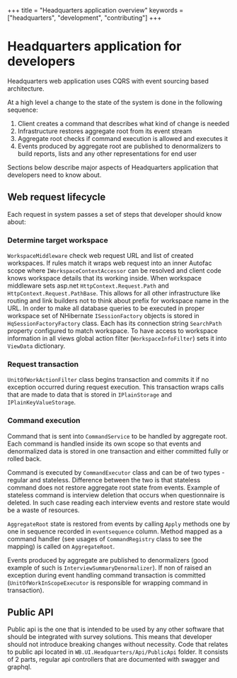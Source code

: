 +++
title = "Headquarters application overview"
keywords = ["headquarters", "development", "contributing"]
+++

# Headquarters application for developers
Headquarters web application uses CQRS with event sourcing based architecture. 

At a high level a change to the state of the system is done in the following sequence: 
1. Client creates a command that describes what kind of change is needed
2. Infrastructure restores aggregate root from its event stream
3. Aggregate root checks if command execution is allowed and executes it
4. Events produced by aggregate root are published to denormalizers to build reports, lists and any other representations for end user

Sections below describe major aspects of Headquarters application that developers need to know about. 
## Web request lifecycle
Each request in system passes a set of steps that developer should know about:
### Determine target workspace 
`WorkspaceMiddleware` check web request URL and list of created workspaces. If rules match it wraps web request into an inner Autofac scope where `IWorkspaceContextAccessor` can be resolved and client code knows workspace details that its working inside. 
When workspace middleware sets asp.net `HttpContext.Request.Path` and `HttpContext.Request.PathBase`. This allows for all other infrastructure like routing and link builders not to think about prefix for workspace name in the URL. 
In order to make all database queries to be executed in proper workspace set of NHibernate `ISessionFactory` objects is stored in `HqSessionFactoryFactory` class. Each has its connection string `SearchPath` property configured to match workspace. 
To have access to workspace information in all views global action filter (`WorkspaceInfoFilter`) sets it into `ViewData` dictionary.

### Request transaction
`UnitOfWorkActionFilter` class begins transaction and commits it if no exception occurred during request execution. This transaction wraps calls that are made to data that is stored in `IPlainStorage` and `IPlainKeyValueStorage`. 
### Command execution
Command that is sent into `CommandService` to be handled by aggregate root. Each command is handled inside its own scope so that events and denormalized data is stored in one transaction and either committed fully or rolled back. 

Command is executed by `CommandExecutor` class and can be of two types - regular and stateless. Difference between the two is that stateless command does not restore aggregate root state from events. Example of stateless command is interview deletion that occurs when questionnaire is deleted. In such case reading each interview events and restore state would be a waste of resources. 

`AggregateRoot` state is restored from events by calling `Apply` methods one by one in sequence recorded in `eventsequence` column. Method mapped as a command handler (see usages of `CommandRegistry` class to see the mapping) is called on `AggregateRoot`. 

Events produced by aggregate are published to denormalizers (good example of such is `InterviewSummaryDenormalizer`). If non of raised an exception during event handling command transaction is committed (`UnitOfWorkInScopeExecutor` is responsible for wrapping command in transaction). 

## Public API
Public api is the one that is intended to be used by any other software that should be integrated with survey solutions. This means that developer should not introduce breaking changes without necessity. Code that relates to public api located in `WB.UI.Headquarters/Api/PublicApi` folder. It consists of 2 parts, regular api controllers that are documented with swagger and graphql. 